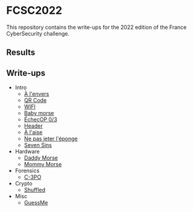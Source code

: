 # FCSC2022

This repository contains the write-ups for the 2022 edition of the France CyberSecurity challenge.

## Results


## Write-ups
- Intro
  - [À l'envers](intro/a_l_envers.md)
  - [QR Code](intro/QRcode.md)
  - [WIFI](intro/wifi.md)
  - [Baby morse](intro/baby_morse.md)
  - [ÉchecOP 0/3](intro/EchecOP0.md)
  - [Header](intro/header.md)
  - [À l'aise](intro/a_l_aise.md)
  - [Ne pas jeter l'éponge](intro/ne_pas_jeter_l_eponge.md)
  - [Seven Sins](intro/seven_sins.md)
- Hardware
  - [Daddy Morse](Hardware/daddy_morse.md)
  - [Mommy Morse](Hardware/mommy_morse.md)
- Forensics
  - [C-3PO](Forensics/c_3po.md)
- Crypto
  - [Shuffled](Crypto/shuffled.md)
- Misc
  - [GuessMe](Misc/guess_me.md)